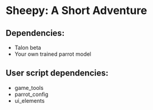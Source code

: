 # Sheepy: A Short Adventure

## Dependencies:
- Talon beta
- Your own trained parrot model

## User script dependencies:
- game_tools
- parrot_config
- ui_elements